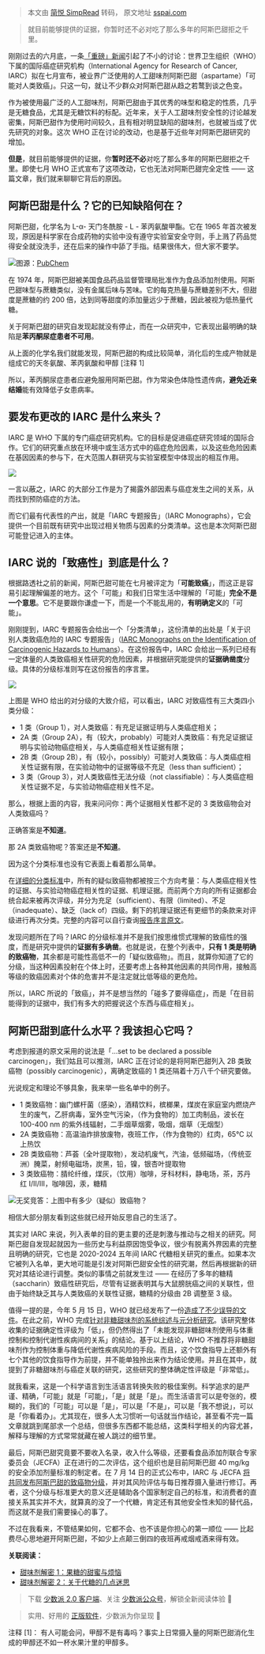 > 本文由 [简悦 SimpRead](http://ksria.com/simpread/) 转码， 原文地址 [sspai.com](https://sspai.com/post/80856)

> 就目前能够提供的证据，你暂时还不必对吃了那么多年的阿斯巴甜拒之千里。

刚刚过去的六月底，一条[「重磅」新闻](https://sspai.com/link?target=https%3A%2F%2Fwww.reuters.com%2Fbusiness%2Fhealthcare-pharmaceuticals%2Fwhos-cancer-research-agency-say-aspartame-sweetener-possible-carcinogen-sources-2023-06-29%2F)引起了不小的讨论：世界卫生组织（WHO）下属的国际癌症研究机构（International Agency for Research of Cancer, IARC）拟在七月宣布，被业界广泛使用的人工甜味剂阿斯巴甜（aspartame）「可能对人类致癌」。只这一句，就让不少群众对阿斯巴甜从趋之若鹜到谈之色变。

作为被使用最广泛的人工甜味剂，阿斯巴甜由于其优秀的味型和稳定的性质，几乎是无糖食品，尤其是无糖饮料的标配。近年来，关于人工甜味剂安全性的讨论越发密集，阿斯巴甜作为使用时间较久，且有相对明显缺陷的甜味剂，也就被当成了优先研究的对象。这次 WHO 正在讨论的改动，也是基于近些年对阿斯巴甜研究的增加。

**但是**，就目前能够提供的证据，你**暂时还不必**对吃了那么多年的阿斯巴甜拒之千里。即使七月 WHO 正式宣布了这项改动，它也无法对阿斯巴甜完全定性 —— 这篇文章，我们就来聊聊它背后的原因。

阿斯巴甜是什么？它的已知缺陷何在？
-----------------

阿斯巴甜，化学名为 L-α- 天门冬酰胺 - L - 苯丙氨酸甲酯。它在 1965 年首次被发现，原因是科学家在合成药物的实验中没有遵守实验室安全守则，手上溅了药品觉得安全就没洗手，还在后来的操作中舔了手指。结果很伟大，但大家不要学。

![](https://kiwi4814-1256211473.cos.ap-nanjing.myqcloud.com/img/c237383ac074258e9fb75d9f60c8fedd.webp)图源：[PubChem](https://sspai.com/link?target=https%3A%2F%2Fpubchem.ncbi.nlm.nih.gov%2Fcompound%2FAspartame)

在 1974 年，阿斯巴甜被美国食品药品监督管理局批准作为食品添加剂使用。阿斯巴甜味型与蔗糖类似，没有金属后味与苦味。它的每克热量与蔗糖差别不大，但甜度是蔗糖的约 200 倍，达到同等甜度的添加量远少于蔗糖，因此被视为低热量代糖。

关于阿斯巴甜的研究自发现起就没有停止，而在一众研究中，它表现出最明确的缺陷是**苯丙酮尿症患者不可用**。

从上面的化学名我们就能发现，阿斯巴甜的构成比较简单，消化后的生成产物就是组成它的天冬氨酸、苯丙氨酸和甲醇 [注释 1]

所以，苯丙酮尿症患者应避免服用阿斯巴甜。作为常染色体隐性遗传病，**避免近亲结婚**能有效降低子女患病率。

要发布更改的 IARC 是什么来头？
------------------

IARC 是 WHO 下属的专门癌症研究机构。它的目标是促进癌症研究领域的国际合作。它们的研究重点放在环境中或生活方式中的癌症危险因素，以及这些危险因素在基因因素的参与下，在大范围人群研究与实验室模型中体现出的相互作用。

![](https://kiwi4814-1256211473.cos.ap-nanjing.myqcloud.com/img/53f2e9123c0077b4ca394208909860a1.webp)

一言以蔽之，IARC 的大部分工作是为了揭露外部因素与癌症发生之间的关系，从而找到预防癌症的方法。

而它们最有代表性的产出，就是「IARC 专题报告」（IARC Monographs），它会提供一个目前既有研究中出现过相关物质与因素的分类清单。这也是本次阿斯巴甜可能登记进入的主体。

IARC 说的「致癌性」到底是什么？
------------------

根据路透社之前的新闻，阿斯巴甜可能在七月被评定为「**可能致癌**」，而这正是容易引起理解偏差的地方。这个「可能」和我们日常生活中理解的「可能」**完全不是一个意思**。它不是要跟你谦虚一下，而是一个不能乱用的，**有明确定义**的「可能」。

刚刚提到，IARC 专题报告会给出一个「分类清单」，这份清单的出处是「关于识别人类致癌危险的 IARC 专题报告」（[IARC Monographs on the Identification of Carcinogenic Hazards to Humans](https://sspai.com/link?target=https%3A%2F%2Fmonographs.iarc.who.int%2Flist-of-classifications)）。在这份报告中，IARC 会给出一系列已经有一定体量的人类致癌相关性研究的危险因素，并根据研究能提供的**证据确凿度**分级。具体的分级标准则写在这份报告的序言里。

![](https://kiwi4814-1256211473.cos.ap-nanjing.myqcloud.com/img/ciicurdb34tbk0jcgt6g.webp)

上图是 WHO 给出的对分级的大致介绍，可以看出，IARC 对致癌性有三大类四小类分级：

*   1 类（Group 1），对人类致癌：有充足证据证明与人类癌症相关；
*   2A 类（Group 2A），有（较大，probably）可能对人类致癌：有充足证据证明与实验动物癌症相关，与人类癌症相关性证据有限；
*   2B 类（Group 2B），有（较小，possibly）可能对人类致癌：与人类癌症相关性证据有限，在实验动物中的证据等级不充足（less than sufficient）；
*   3 类（Group 3），对人类致癌性无法分级（not classifiable）：与人类癌症相关性证据不足，与实验动物癌症相关性不足。

那么，根据上面的内容，我来问问你：两个证据相关性都不足的 3 类致癌物会对人类致癌吗？

正确答案是**不知道**。

那 2A 类致癌物呢？答案还是**不知道**。

因为这个分类标准也没有它表面上看着那么简单。

在[详细的分类标准](https://sspai.com/link?target=https%3A%2F%2Fmonographs.iarc.who.int%2Fwp-content%2Fuploads%2F2019%2F07%2FPreamble-2019.pdf)中，所有的疑似致癌物都被按三个方向考量：与人类癌症相关性的证据、与实验动物癌症相关性的证据、机理证据。而前两个方向的所有证据都会统合起来被再次评级，并分为充足（sufficient）、有限（limited）、不足（inadequate）、缺乏（lack of）四级。剩下的机理证据还有更细节的条款来对评级进行再次分类。完整的内容可以自行查询[报告序言原文](https://sspai.com/link?target=https%3A%2F%2Fmonographs.iarc.who.int%2Fwp-content%2Fuploads%2F2019%2F07%2FPreamble-2019.pdf)。

发现问题所在了吗？IARC 的分级标准并不是我们按思维惯式理解的致癌性的强度，而是研究中提供的**证据有多确凿**。也就是说，在整个列表中，**只有 1 类是明确的致癌物**，其余都是可能性高低不一的「疑似致癌物」。而且，就算你知道了它的分级，当这种因素投射在个体上时，还要考虑上各种其他因素的共同作用，接触高等级的致癌因素对个体的危害并不是注定就比低等级的更危险。

所以，IARC 所说的「致癌」，并不是想当然的「碰多了要得癌症」，而是「在目前能得到的证据中，我们有多大的把握说这个东西与癌症相关」。

阿斯巴甜到底什么水平？我该担心它吗？
------------------

考虑到报道的原文采用的说法是「...set to be declared a possible carcinogen」，我们姑且可以推测，IARC 正在讨论的是将阿斯巴甜列入 2B 类致癌物（possibly carcinogenic），离确定致癌的 1 类还隔着十万八千个研究要做。

光说规定和理论不够具象，我来举一些名单中的例子。

*   1 类致癌物：幽门螺杆菌（感染），酒精饮料，槟榔果，煤炭在家庭室内燃烧产生的废气，乙肝病毒，室外空气污染，（作为食物的）加工肉制品，波长在 100-400 nm 的紫外线辐射，二手烟草烟雾，吸烟，烟草（无烟型）
*   2A 类致癌物：高温油炸排放废物，夜班工作，（作为食物的）红肉，65℃ 以上热饮
*   2B 类致癌物：芦荟（全叶提取物），发动机废气，汽油，低频磁场，（传统亚洲）腌菜，射频电磁场，炭黑，铅，镍，银杏叶提取物
*   3 类致癌物：腈纶纤维，煤灰，（饮用）咖啡，牙科材料，静电场，茶，苏丹红 I/II/III，咖啡因，汞，糖精

![](https://kiwi4814-1256211473.cos.ap-nanjing.myqcloud.com/img/ce77ff4620637a5fa2a6f7aba3380280.webp)无奖竞答：上图中有多少（疑似）致癌物？

相信大部分朋友看到这些就已经开始反思自己的生活了。

其实对 IARC 来说，列入表单的目的更主要的还是刺激与推动与之相关的研究。阿斯巴甜自发现起就因为一些历史与利益原因饱受争议，很少有脱离外界因素的完整且明确的研究，它也是 2020-2024 五年间 IARC 代糖相关研究的重点。如果本次它被列入名单，更大地可能是引发对阿斯巴甜安全性的研究潮，然后再根据新的研究对其结论进行调整。类似的事情之前就发生过 —— 在经历了多年的糖精（saccharin）致癌性研究后，尽管有证据表明其与大鼠膀胱癌之间的关联性，但由于始终缺乏其与人类致癌的关联性证据，糖精的分级由 2B 调整至 3 级。

值得一提的是，今年 5 月 15 日，WHO 就已经发布了一份[造成了不少误导的文件](https://sspai.com/link?target=https%3A%2F%2Fwww.who.int%2Fpublications%2Fi%2Fitem%2F9789240073616)。在此之前，WHO 完成[针对非糖甜味剂的系统综述与元分析研究](https://sspai.com/link?target=https%3A%2F%2Fwww.who.int%2Fpublications%2Fi%2Fitem%2F9789240046429)。该研究整体收集的证据确定性评级为「低」，但仍然得出了「未能发现非糖甜味剂使用与体重控制和控制代谢性疾病间的关系」的结论。基于以上结论，WHO 不推荐将非糖甜味剂作为控制体重与降低代谢性疾病风险的手段。而且，这个饮食指导上还额外有七个其他的饮食指导作为前提，并不能单独拎出来作为结论使用。并且在其中，就提到了非糖甜味剂与癌症关联的研究，这些研究的整体确定性评级是「非常低」。

就我看来，这是一个科学语言到生活语言转换失败的极佳案例。科学追求的是严谨、精确，「可能」就是「可能」，「是」就是「是」。而生活语言可以是夸张的，模糊的，我们的「可能」可以是「是」，可以是「不是」，可以是「我不想说」，可以是「你看着办」。尤其现在，很多人太习惯听一句话就当作结论，甚至看不完一篇文章就跳到尾部求一个总结，但很多东西都不能总结，这类科学相关的内容尤甚，解释与理解的方式常常就藏在被人跳过的细节里。

最后，阿斯巴甜究竟要不要收入名录，收入什么等级，还要看食品添加剂联合专家委员会（JECFA）正在进行的二次评估，这个组织也是目前阿斯巴甜 40 mg/kg 的安全添加剂量标准的制定者。在 7 月 14 日的正式公布中，IARC 与 JECFA [将共同发布阿斯巴甜的致癌物分级](https://sspai.com/link?target=https%3A%2F%2Fmonographs.iarc.who.int%2Fwp-content%2Fuploads%2F2023%2F06%2FMeeting134-QA-June2023.pdf)，并对其风险评估与每日推荐摄入量进行修订。再者，这个分级与标准更大的意义还是辅助各个国家制定自己的标准，和消费者的直接关系其实并不大，就算真的没了一个代糖，肯定还有其他安全性未知的替代品，而这就不是我们需要操心的事了。

不过在我看来，不管结果如何，它都不会、也不该是你担心的第一顺位 —— 比起费尽心思地避开阿斯巴甜，不如少上点颠三倒四的夜班再戒烟戒酒来得有效。

**关联阅读：**

*   [甜味剂解密 1：果糖的甜蜜与烦恼](https://sspai.com/post/68857)
*   [甜味剂解密 2：关于代糖的几点迷思](https://sspai.com/post/75350)

> 下载 [少数派 2.0 客户端](https://sspai.com/page/client)、关注 [少数派公众号](https://sspai.com/s/J71e)，解锁全新阅读体验 📰

> 实用、好用的 [正版软件](https://sspai.com/mall)，少数派为你呈现 🚀

注释 [1]： 有人可能会问，甲醇不是有毒吗？事实上日常摄入量的阿斯巴甜消化生成的甲醇还不如一杯水果汁里的甲醇多。